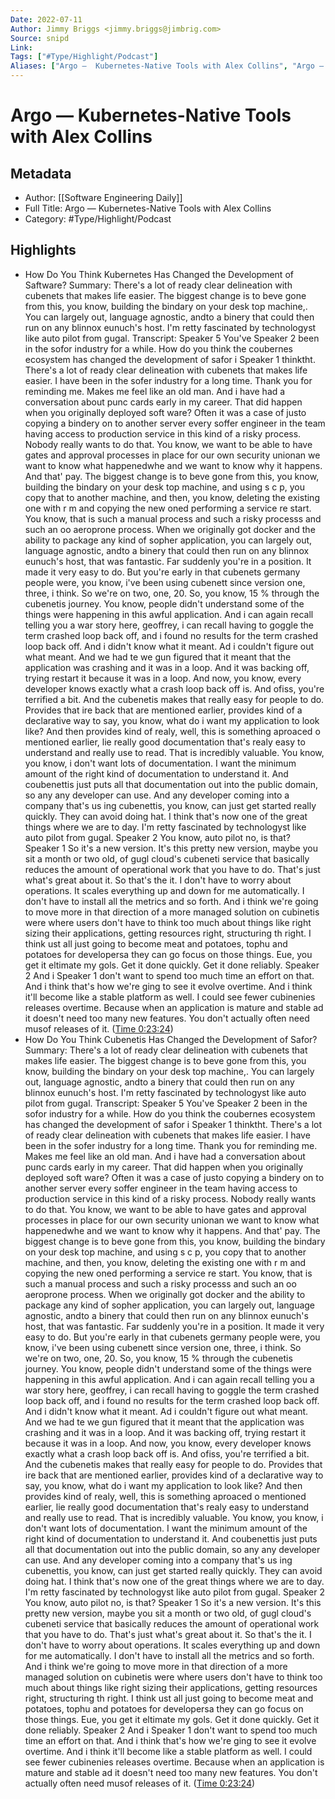 ```yaml
---
Date: 2022-07-11
Author: Jimmy Briggs <jimmy.briggs@jimbrig.com>
Source: snipd
Link: 
Tags: ["#Type/Highlight/Podcast"]
Aliases: ["Argo —  Kubernetes-Native Tools with Alex Collins", "Argo —  Kubernetes-Native Tools with Alex Collins"]
---
```

# Argo —  Kubernetes-Native Tools with Alex Collins

## Metadata
- Author: [[Software Engineering Daily]]
- Full Title: Argo —  Kubernetes-Native Tools with Alex Collins
- Category: #Type/Highlight/Podcast

## Highlights
- How Do You Think Kubernetes Has Changed the Development of Saftware?
  Summary:
  There's a lot of ready clear delineation with cubenets that makes life easier. The biggest change is to beve gone from this, you know, building the bindary on your desk top machine,. You can largely out, language agnostic, andto a binery that could then run on any blinnox eunuch's host. I'm retty fascinated by technologyst like auto pilot from gugal.
  Transcript:
  Speaker 5
  You've
  Speaker 2
  been in the sofor industry for a while. How do you think the coubernes ecosystem has changed the development of safor i
  Speaker 1
  thinktht. There's a lot of ready clear delineation with cubenets that makes life easier. I have been in the sofer industry for a long time. Thank you for reminding me. Makes me feel like an old man. And i have had a conversation about punc cards early in my career. That did happen when you originally deployed soft ware? Often it was a case of justo copying a bindery on to another server every soffer engineer in the team having access to production service in this kind of a risky process. Nobody really wants to do that. You know, we want to be able to have gates and approval processes in place for our own security unionan we want to know what happenedwhe and we want to know why it happens. And that' pay. The biggest change is to beve gone from this, you know, building the bindary on your desk top machine, and using s c p, you copy that to another machine, and then, you know, deleting the existing one with r m and copying the new oned performing a service re start. You know, that is such a manual process and such a risky processs and such an oo aeroprone process. When we originally got docker and the ability to package any kind of sopher application, you can largely out, language agnostic, andto a binery that could then run on any blinnox eunuch's host, that was fantastic. Far suddenly you're in a position. It made it very easy to do. But you're early in that cubenets germany people were, you know, i've been using cubenett since version one, three, i think. So we're on two, one, 20. So, you know, 15 % through the cubenetis journey. You know, people didn't understand some of the things were happening in this awful application. And i can again recall telling you a war story here, geoffrey, i can recall having to goggle the term crashed loop back off, and i found no results for the term crashed loop back off. And i didn't know what it meant. Ad i couldn't figure out what meant. And we had te we gun figured that it meant that the application was crashing and it was in a loop. And it was backing off, trying restart it because it was in a loop. And now, you know, every developer knows exactly what a crash loop back off is. And ofiss, you're terrified a bit. And the cubenetis makes that really easy for people to do. Provides that ire back that are mentioned earlier, provides kind of a declarative way to say, you know, what do i want my application to look like? And then provides kind of realy, well, this is something aproaced o mentioned earlier, lie really good documentation that's realy easy to understand and really use to read. That is incredibly valuable. You know, you know, i don't want lots of documentation. I want the minimum amount of the right kind of documentation to understand it. And coubenettis just puts all that documentation out into the public domain, so any any developer can use. And any developer coming into a company that's us ing cubenettis, you know, can just get started really quickly. They can avoid doing hat. I think that's now one of the great things where we are to day. I'm retty fascinated by technologyst like auto pilot from gugal.
  Speaker 2
  You know, auto pilot no, is that?
  Speaker 1
  So it's a new version. It's this pretty new version, maybe you sit a month or two old, of gugl cloud's cubeneti service that basically reduces the amount of operational work that you have to do. That's just what's great about it. So that's the it. I don't have to worry about operations. It scales everything up and down for me automatically. I don't have to install all the metrics and so forth. And i think we're going to move more in that direction of a more managed solution on cubinetis were where users don't have to think too much about things like right sizing their applications, getting resources right, structuring th right. I think ust all just going to become meat and potatoes, tophu and potatoes for developersa they can go focus on those things. Eue, you get it eltimate my gols. Get it done quickly. Get it done reliably.
  Speaker 2
  And i
  Speaker 1
  don't want to spend too much time an effort on that. And i think that's how we're ging to see it evolve overtime. And i think it'll become like a stable platform as well. I could see fewer cubinenies releases overtime. Because when an application is mature and stable ad it doesn't need too many new features. You don't actually often need musof releases of it. ([Time 0:23:24](https://share.snipd.com/snip/b02540e7-9f77-472a-9918-ab5d3f553bf4))
- How Do You Think Cubenetis Has Changed the Development of Safor?
  Summary:
  There's a lot of ready clear delineation with cubenets that makes life easier. The biggest change is to beve gone from this, you know, building the bindary on your desk top machine,. You can largely out, language agnostic, andto a binery that could then run on any blinnox eunuch's host. I'm retty fascinated by technologyst like auto pilot from gugal.
  Transcript:
  Speaker 5
  You've
  Speaker 2
  been in the sofor industry for a while. How do you think the coubernes ecosystem has changed the development of safor i
  Speaker 1
  thinktht. There's a lot of ready clear delineation with cubenets that makes life easier. I have been in the sofer industry for a long time. Thank you for reminding me. Makes me feel like an old man. And i have had a conversation about punc cards early in my career. That did happen when you originally deployed soft ware? Often it was a case of justo copying a bindery on to another server every soffer engineer in the team having access to production service in this kind of a risky process. Nobody really wants to do that. You know, we want to be able to have gates and approval processes in place for our own security unionan we want to know what happenedwhe and we want to know why it happens. And that' pay. The biggest change is to beve gone from this, you know, building the bindary on your desk top machine, and using s c p, you copy that to another machine, and then, you know, deleting the existing one with r m and copying the new oned performing a service re start. You know, that is such a manual process and such a risky processs and such an oo aeroprone process. When we originally got docker and the ability to package any kind of sopher application, you can largely out, language agnostic, andto a binery that could then run on any blinnox eunuch's host, that was fantastic. Far suddenly you're in a position. It made it very easy to do. But you're early in that cubenets germany people were, you know, i've been using cubenett since version one, three, i think. So we're on two, one, 20. So, you know, 15 % through the cubenetis journey. You know, people didn't understand some of the things were happening in this awful application. And i can again recall telling you a war story here, geoffrey, i can recall having to goggle the term crashed loop back off, and i found no results for the term crashed loop back off. And i didn't know what it meant. Ad i couldn't figure out what meant. And we had te we gun figured that it meant that the application was crashing and it was in a loop. And it was backing off, trying restart it because it was in a loop. And now, you know, every developer knows exactly what a crash loop back off is. And ofiss, you're terrified a bit. And the cubenetis makes that really easy for people to do. Provides that ire back that are mentioned earlier, provides kind of a declarative way to say, you know, what do i want my application to look like? And then provides kind of realy, well, this is something aproaced o mentioned earlier, lie really good documentation that's realy easy to understand and really use to read. That is incredibly valuable. You know, you know, i don't want lots of documentation. I want the minimum amount of the right kind of documentation to understand it. And coubenettis just puts all that documentation out into the public domain, so any any developer can use. And any developer coming into a company that's us ing cubenettis, you know, can just get started really quickly. They can avoid doing hat. I think that's now one of the great things where we are to day. I'm retty fascinated by technologyst like auto pilot from gugal.
  Speaker 2
  You know, auto pilot no, is that?
  Speaker 1
  So it's a new version. It's this pretty new version, maybe you sit a month or two old, of gugl cloud's cubeneti service that basically reduces the amount of operational work that you have to do. That's just what's great about it. So that's the it. I don't have to worry about operations. It scales everything up and down for me automatically. I don't have to install all the metrics and so forth. And i think we're going to move more in that direction of a more managed solution on cubinetis were where users don't have to think too much about things like right sizing their applications, getting resources right, structuring th right. I think ust all just going to become meat and potatoes, tophu and potatoes for developersa they can go focus on those things. Eue, you get it eltimate my gols. Get it done quickly. Get it done reliably.
  Speaker 2
  And i
  Speaker 1
  don't want to spend too much time an effort on that. And i think that's how we're ging to see it evolve overtime. And i think it'll become like a stable platform as well. I could see fewer cubinenies releases overtime. Because when an application is mature and stable ad it doesn't need too many new features. You don't actually often need musof releases of it. ([Time 0:23:24](https://share.snipd.com/snip/960a306d-ef01-4076-b616-4dfe14c2023f))
